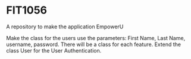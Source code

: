 # FIT1056
A repository to make the application EmpowerU

Make the class for the users use the parameters: First Name, Last Name, username, password.
There will be a class for each feature.
Extend the class User for the User Authentication.
